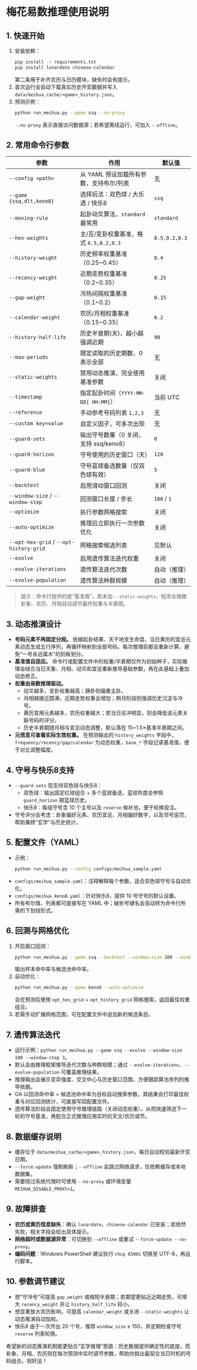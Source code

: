 # 梅花易数推理使用说明

## 1. 快速开始
1. 安装依赖：
   ```bash
   pip install -r requirements.txt
   pip install lunardate chinese-calendar
   ```
   第二条用于补齐农历与日历模块，缺失时会有提示。
2. 首次运行会自动下载真实历史开奖数据并写入 `data/meihua_cache/<game>_history.json`。
3. 预测示例：
   ```bash
   python run_meihua.py --game ssq --no-proxy
   ```
   `--no-proxy` 表示直接访问数据源；若希望离线运行，可加入 `--offline`。

## 2. 常用命令行参数
| 参数 | 作用 | 默认值 |
| --- | --- | --- |
| `--config <path>` | 从 YAML 预设加载所有参数，支持布尔/列表 | 无 |
| `--game {ssq,dlt,keno8}` | 选择玩法：双色球 / 大乐透 / 快乐8 | `ssq` |
| `--moving-rule` | 起卦动爻算法，`standard` 最常用 | `standard` |
| `--hex-weights` | 主/互/变卦权重基准，格式 `0.5,0.2,0.3` | `0.5,0.2,0.3` |
| `--history-weight` | 历史频率权重基准（0.25~0.45） | `0.4` |
| `--recency-weight` | 近期走势权重基准（0.2~0.35） | `0.25` |
| `--gap-weight` | 冷热间隔权重基准（0.1~0.2） | `0.15` |
| `--calendar-weight` | 农历/月相权重基准（0.15~0.35） | `0.2` |
| `--history-half-life` | 历史半衰期(天)，越小越强调近期 | `90` |
| `--max-periods` | 限定读取的历史期数，0 表示全部 | 无 |
| `--static-weights` | 禁用动态推演，完全使用基准参数 | 关闭 |
| `--timestamp` | 指定起卦时间（`YYYY-MM-DD[ HH:MM]`） | 当前 UTC |
| `--reference` | 手动参考号码列表 `1,2,3` | 无 |
| `--custom key=value` | 自定义因子，可多次出现 | 无 |
| `--guard-sets` | 输出守号数量（0 关闭，支持 ssq/keno8） | `0` |
| `--guard-horizon` | 守号使用的历史窗口（天） | `120` |
| `--guard-blue` | 守号蓝球备选数量（仅双色球有效） | `5` |
| `--backtest` | 启用滑动窗口回测 | 关闭 |
| `--window-size` / `--window-step` | 回测窗口长度 / 步长 | `100` / `1` |
| `--optimize` | 执行参数网格搜索 | 关闭 |
| `--auto-optimize` | 推理后立即执行一次参数优化 | 关闭 |
| `--opt-hex-grid` / `--opt-history-grid` | 网格搜索候选列表 | 见默认 |
| `--evolve` | 启用遗传算法迭代权重 | 关闭 |
| `--evolve-iterations` | 遗传算法迭代次数 | 自动（推理） |
| `--evolve-population` | 遗传算法种群规模 | 自动（推理） |

> 提示：命令行提供的是“基准值”。若未加 `--static-weights`，程序会根据卦象、农历、月相自动调节最终权重与半衰期。

## 3. 动态推演设计
- **号码元素不再固定分段。** 依据起卦结果、天干地支生命盘、当日黄历的宜忌元素动态生成五行序列，再循环映射到全部号码。每次推理前都会重新计算，避免“一号永远属木”的刻板划分。
- **基准值自适应。** 命令行或配置文件中的权重/半衰期仅作为初始种子，实际推理会结合当日天象、月相、动爻和宜忌重新推导基础参数，再在此基础上叠加动态修正。
- **权重由易数推理驱动。**
  - 动爻越多，变卦权重越高；静卦则偏重主卦。
  - 月相越接近圆满，近期走势权重会增加；朔月阶段则强调历史沉淀与冷号。
  - 黄历宜用元素越多，农历权重越大；若当日忌冲明显，则会降低该元素关联号码的评分。
  - 历史半衰期随月相与宜忌动态调整，默认落在 15~1.5×基准半衰期之间。
- **元信息可查看实际生效权重。** 在预测输出的 `history_weights` 字段中，`frequency/recency/gap/calendar` 为动态权重，`base_*` 字段记录基准值，便于对比调整幅度。

## 4. 守号与快乐8支持
- `--guard-sets` 现支持双色球与快乐8：
  - 双色球：输出固定红球组合 + 多个蓝球备选，蓝球热度会参照 `guard_horizon` 期蓝球历史。
  - 快乐8：每组守号含 10 个主号以及 `reserve` 候补池，便于轮换投注。
- 守号评分会考虑：卦象偏好元素、农历宜忌、月相偏好数字，以及邻号惩罚，帮助兼顾“玄学”与历史统计。

## 5. 配置文件（YAML）
- 示例：
  ```bash
  python run_meihua.py --config configs/meihua_sample.yaml
  ```
- `configs/meihua_sample.yaml`：注释解释每个参数，适合双色球守号与自动优化。
- `configs/meihua_keno8.yaml`：针对快乐8，提供 10 号守号的默认设置。
- 所有布尔值、列表都可直接写在 YAML 中；破折号键名会自动转为命令行所需的下划线形式。

## 6. 回测与网格优化
1. 开启窗口回测：
   ```bash
   python run_meihua.py --game ssq --backtest --window-size 180 --window-step 3
   ```
   输出样本命中率与候选池命中率。
2. 自动优化：
   ```bash
   python run_meihua.py --game keno8 --auto-optimize
   ```
   会在预测后使用 `opt_hex_grid` + `opt_history_grid` 网格搜索，返回最佳权重组合。
3. 若需手动扩展网格范围，可在配置文件中追加新的候选条目。

## 7. 遗传算法迭代
- 运行示例：`python run_meihua.py --game ssq --evolve --window-size 180 --window-step 3`。
- 默认会由推理框架推导迭代次数与种群规模；通过 `--evolve-iterations`、`--evolve-population` 可覆盖推理结果。
- 推理输出会展示变异强度、交叉中心与历史窗口范围，方便跟踪算法序列的推导依据。
- GA 以回测命中率 + 候选池命中率为目标自动搜索参数，其结果会打印最佳权重与对应回测统计，可直接写回配置文件。
- 遗传算法阶段会固定使用守号推理链路（关闭动态权重），从而快速筛选下一轮的守号基准，再配合正式推理应用实时的天文/农历调节。

## 8. 数据缓存说明
- 缓存位于 `data/meihua_cache/<game>_history.json`，每日自动校验最新开奖日期。
- `--force-update` 强制刷新；`--offline` 会跳过网络请求，仅依赖缓存或本地数据集。
- 需要绕过系统代理时可使用 `--no-proxy` 或环境变量 `MEIHUA_DISABLE_PROXY=1`。

## 9. 故障排查
- **农历或黄历信息缺失**：确认 `lunardate`、`chinese-calendar` 已安装；若依然失败，相关字段会给出具体提示。
- **网络超时或数据源异常**：可切换到 `--offline` 或重试 `--force-update --no-proxy`。
- **编码问题**：Windows PowerShell 建议执行 `chcp 65001` 切换至 UTF-8，再运行脚本。

## 10. 参数调节建议
- 想“守冷号”可提高 `gap_weight` 或缩短半衰期；若期望更贴近近期走势，可增大 `recency_weight` 并让 `history_half_life` 较小。
- 想显著放大农历影响，可提高 `calendar_weight` 或关闭 `--static-weights` 让动态推演自动加权。
- 快乐8 由于一次开出 20 个号，推荐 `window_size` ≥ 150，并定期检查守号 `reserve` 列表轮换。

希望新的动态推演机制能更贴合“玄学推理”思路：历史数据提供确定性的底座，而卦象、月相、农历则在每次预测中实时调节参数，帮助你挑出最契合当日时机的号码组合。祝好运！
